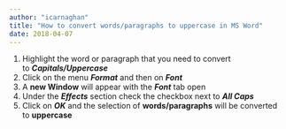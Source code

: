 ```yaml
---
author: "icarnaghan"
title: "How to convert words/paragraphs to uppercase in MS Word"
date: 2018-04-07
---
```


1. Highlight the word or paragraph that you need to convert to _**Capitals/Uppercase**_
2. Click on the menu _**Format**_ and then on _**Font**_
3. A **new Window** will appear with the _**Font**_ tab open
4. Under the _**Effects**_ section check the checkbox next to _**All Caps**_
5. Click on _**OK**_ and the selection of **words/paragraphs** will be converted to **uppercase**
